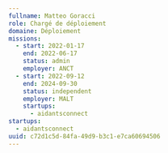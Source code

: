 ```yaml
---
fullname: Matteo Goracci
role: Chargé de déploiement
domaine: Déploiement
missions:
  - start: 2022-01-17
    end: 2022-06-17
    status: admin
    employer: ANCT
  - start: 2022-09-12
    end: 2024-09-30
    status: independent
    employer: MALT
    startups:
      - aidantsconnect
startups:
  - aidantsconnect
uuid: c72d1c5d-84fa-49d9-b3c1-e7ca60694506
---
```

